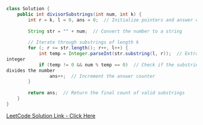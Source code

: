 ```Java
class Solution {
    public int divisorSubstrings(int num, int k) {
        int r = k, l = 0, ans = 0;  // Initialize pointers and answer counter
        
        String str = "" + num;  // Convert the number to a string
        
        // Iterate through substrings of length k
        for (; r <= str.length(); r++, l++) {
            int temp = Integer.parseInt(str.substring(l, r));  // Extract substring as an 
integer
            if (temp != 0 && num % temp == 0)  // Check if the substring is non-zero and 
divides the number
                ans++;  // Increment the answer counter
        }
        
        return ans;  // Return the final count of valid substrings
    }
}

```

[LeetCode Solution Link - Click 
Here](https://leetcode.com/problems/find-the-k-beauty-of-a-number/solutions/3921274/java-sliding-window-solution-o-n-time-easy-to-understand/)
